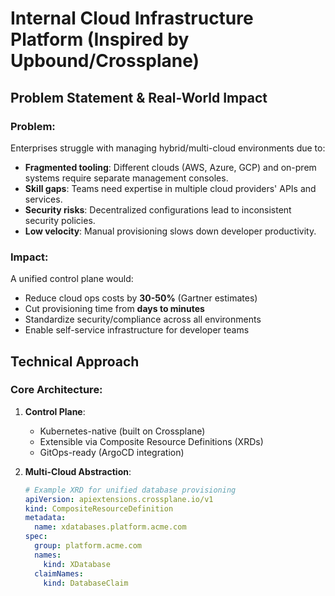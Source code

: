 # Internal Cloud Infrastructure Platform (Inspired by Upbound/Crossplane)

## Problem Statement & Real-World Impact

### Problem:
Enterprises struggle with managing hybrid/multi-cloud environments due to:
- **Fragmented tooling**: Different clouds (AWS, Azure, GCP) and on-prem systems require separate management consoles.
- **Skill gaps**: Teams need expertise in multiple cloud providers' APIs and services.
- **Security risks**: Decentralized configurations lead to inconsistent security policies.
- **Low velocity**: Manual provisioning slows down developer productivity.

### Impact:
A unified control plane would:
- Reduce cloud ops costs by **30-50%** (Gartner estimates)
- Cut provisioning time from **days to minutes**
- Standardize security/compliance across all environments
- Enable self-service infrastructure for developer teams

## Technical Approach

### Core Architecture:
1. **Control Plane**: 
   - Kubernetes-native (built on Crossplane)
   - Extensible via Composite Resource Definitions (XRDs)
   - GitOps-ready (ArgoCD integration)

2. **Multi-Cloud Abstraction**:
   ```yaml
   # Example XRD for unified database provisioning
   apiVersion: apiextensions.crossplane.io/v1
   kind: CompositeResourceDefinition
   metadata:
     name: xdatabases.platform.acme.com
   spec:
     group: platform.acme.com
     names:
       kind: XDatabase
     claimNames:
       kind: DatabaseClaim